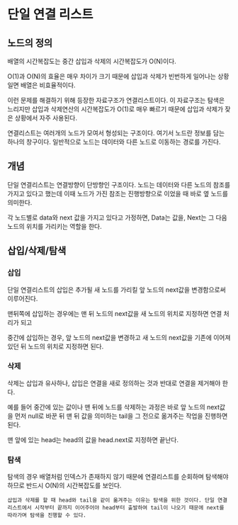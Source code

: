 # 단일 연결 리스트

## 노드의 정의

배열의 시간복잡도는 중간 삽입과 삭제의 시간복잡도가 O(N)이다.

O(1)과 O(N)의 효율은 매우 차이가 크기 때문에 삽입과 삭제가 빈번하게 일어나는 상황일면 배열은 비효율적이다. 

이런 문제를 해결하기 위해 등장한 자료구조가 연결리스트이다. 이 자료구조는 탐색은 느리지만 삽입과 삭제연산의 시간복잡도가 O(1)로 매우 빠르기 때문에 삽입과 삭제가 잦은 상황에서 자주 사용된다. 

연결리스트는 여러개의 노드가 모여서 형성되는 구조이다. 여기서 노드란 정보를 담는 하나의 창구이다. 일반적으로 노드는 데이터와 다른 노드로 이동하는 경로를 가진다. 

## 개념
단일 연결리스트는 연결방향이 단방향인 구조이다. 노드는 데이터와 다른 노드의 참조를 가지고 있다고 했는데 이때 노드가 가진 참조는 진행방향으로 이었을 때 바로 옆 노드를 의미한다. 

각 노드별로 data와 next 값을 가지고 있다고 가정하면, Data는 값을, Next는 그 다음 노드의 위치를 가리키는 역할을 한다. 

## 삽입/삭제/탐색
### 삽입
단일 연결리스트의 삽입은 추가될 새 노드를 가리킬 앞 노드의 next값을 변경함으로써 이루어진다. 

맨뒤쪽에 삽입하는 경우에는 맨 뒤 노드의 next값을 새 노드의 위치로 지정하면 연결 처리가 되고

중간에 삽입하는 경우, 앞 노드의 next값을 변경하고 새 노드의 next값을 기존에 이어져있던 뒤 노드의 위치로 지정하면 된다. 

### 삭제
삭제는 삽입과 유사하나, 삽입은 연결을 새로 정의하는 것과 반대로 연결을 제거해야 한다. 

예를 들어 중간에 있는 값이나 맨 뒤에 노드를 삭제하는 과정은 바로 앞 노드의 next값을 먼저 null로 바꾼 뒤 맨 뒤 값을 의미하는 tail을 그 전으로 옮겨주는 작업을 진행하면 된다. 

맨 앞에 있는 head는 head의 값을 head.next로 지정하면 끝난다. 

### 탐색
탐색의 경우 배열처럼 인덱스가 존재하지 않기 때문에 연결리스트를 순회하며 탐색해야 하므로 반드시 O(N)의 시간복잡도를 보인다. 

```
삽입과 삭제를 할 때 head와 tail을 같이 옮겨주는 이유는 탐색을 위한 것이다. 단일 연결리스트에서 시작부터 끝까지 이어주어야 head부터 출발하여 tail이 나오기 때문에 next를 따라가며 탐색을 진행할 수 있다. 
```



